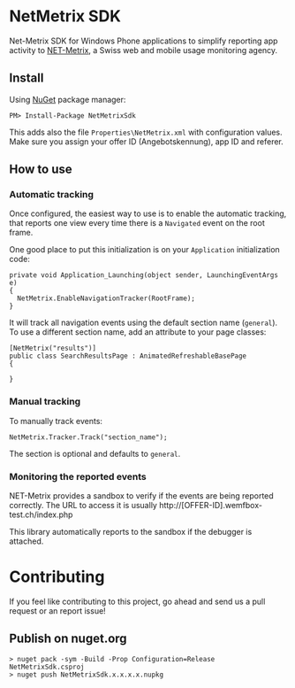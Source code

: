 NetMetrix SDK
=============

Net-Metrix SDK for Windows Phone applications to simplify reporting app activity to [NET-Metrix](http://www.net-metrix.ch), a Swiss web and mobile usage monitoring agency.

## Install

Using [NuGet](https://www.nuget.org/packages/NetMetrixSdk/) package manager:

    PM> Install-Package NetMetrixSdk

This adds also the file ``Properties\NetMetrix.xml`` with configuration values. 
Make sure you assign your offer ID (Angebotskennung), app ID and referer.

## How to use

### Automatic tracking

Once configured, the easiest way to use is to enable the automatic tracking, that reports one view every time there is a ``Navigated`` event on the root frame.

One good place to put this initialization is on your ``Application`` initialization code:

    private void Application_Launching(object sender, LaunchingEventArgs e)
    {
      NetMetrix.EnableNavigationTracker(RootFrame);
    }

It will track all navigation events using the default section name (``general``). To use a different section name, add an attribute to your page classes:

    [NetMetrix("results")]
    public class SearchResultsPage : AnimatedRefreshableBasePage 
    {

    }

### Manual tracking

To manually track events:

    NetMetrix.Tracker.Track("section_name");

The section is optional and defaults to  ``general``.

### Monitoring the reported events

NET-Metrix provides a sandbox to verify if the events are being reported correctly. The URL to access it is usually http://[OFFER-ID].wemfbox-test.ch/index.php

This library automatically reports to the sandbox if the debugger is attached.

# Contributing

If you feel like contributing to this project, go ahead and send us a pull request or an report issue! 

## Publish on nuget.org

    > nuget pack -sym -Build -Prop Configuration=Release NetMetrixSdk.csproj
    > nuget push NetMetrixSdk.x.x.x.x.nupkg




